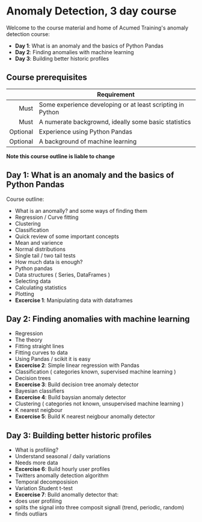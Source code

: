 # Anomaly Detection, 3 day course

Welcome to the course material and home of Acumed Training's anomaly detection course: 
- **Day 1**: What is an anomaly and the basics of Python Pandas
- **Day 2**: Finding anomalies with machine learning
- **Day 3**: Building better historic profiles 

## Course prerequisites
|    | Requirement |
|---:|--- |
| Must | Some experience developing or at least scripting in Python |
| Must | A numerate backgrownd, ideally some basic statistics | 
| Optional | Experience using Python Pandas |
| Optional | A background of machine learning | 

**Note this course outline is liable to change**

## **Day 1**: What is an anomaly and the basics of Python Pandas
Course outline:
 - What is an anomally? and some ways of finding them
  - Regression / Curve fitting 
  - Clustering 
  - Classification
 - Quick review of some important concepts 
  - Mean and varience
  - Normal distributions 
  - Single tail / two tail tests
  - How much data is enough?
 - Python pandas
  - Data structures ( Series, DataFrames )
  - Selecting data
  - Calculating statistics 
  - Plotting
 - **Excercise 1**: Manipulating data with dataframes

## **Day 2**: Finding anomalies with machine learning
 - Regression
  - The theory
   - Fitting straight lines
   - Fitting curves to data
  - Using Pandas / scikit it is easy
  - **Excercise 2**: Simple linear regression with Pandas
 - Classification ( categories known, supervised machine learning ) 
  - Decision trees
  - **Excercise 3**: Build decision tree anomaly detector 
  - Bayesian classifiers
  - **Excercise 4**: Build baysian anomaly detector
 - Clustering ( categories not known, unsupervised machine learning ) 
  - K nearest neigbour
  - **Excercise 5**: Build K nearest neigbour anomally detector

## **Day 3**: Building better historic profiles
 - What is profiling?
  - Understand seasonal / daily variations
  - Needs more data
 - **Excercise 6**: Build hourly user profiles
 - Twitters anomally detection algorithm
  - Temporal decomposision
  - Variation Student t-test
 - **Excercise 7**: Build anomally detector that:
  - does user profiling
  - splits the signal into three composit signall (trend, periodic, random)
  - finds outliars 

